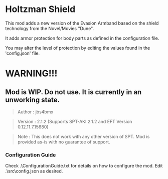 # Holtzman Shield

This mod adds a new version of the Evasion Armband based on the shield technology from the Novel/Movies "Dune".

It adds armor protection for body parts as defined in the configuration file.

You may alter the level of protection by editing the values found in the 'config.json' file.



# WARNING!!!
## Mod is WIP. Do not use. It is currently in an unworking state.



>Author  : jbs4bmx

>Version : 2.1.2 (Supports SPT-AKI 2.1.2 and EFT Version 0.12.11.7.15680)

>Note    : This does not work with any other version of SPT. Mod is provided as-is with no guarantee of support.




### Configuration Guide
Check .\ConfigurationGuide.txt for details on how to configure the mod.
Edit .\src\config.json as desired.

